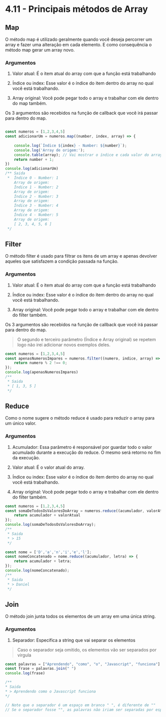 # 4.11 - Principais métodos de Array

## Map

O método map é utilizado geralmente quando você deseja percorrer um array e fazer uma alteração em cada elemento. E como consequência o método map gerar um array novo.
### Argumentos

1. Valor atual: É o item atual do array com que a função está trabalhando

2. Índice ou index: Esse valor é o índice do item dentro do array no qual você está trabalhando.

3. Array original: Você pode pegar todo o array e trabalhar com ele dentro do map também. 

Os 3 argumentos são recebidos na função de callback que você irá passar para dentro do map.

```javascript

const numeros = [1,2,3,4,5]
const adicionarUm = numeros.map((number, index, array) => {
    
    console.log(`Índice ${index} - Number: ${number}`);
    console.log('Array de origem:');
    console.table(array); // Vai mostrar o índice e cada valor do array no índice em questão
    return number + 1;
})
console.log(adicionarUm) 
/** Saida
 *  Índice 0 - Number: 1
    Array de origem:
    Índice 1 - Number: 2
    Array de origem:
    Índice 2 - Number: 3
    Array de origem:
    Índice 3 - Number: 4
    Array de origem:
    Índice 4 - Number: 5
    Array de origem:
    [ 2, 3, 4, 5, 6 ]
 */
```
## Filter

O método filter é usado para filtrar os itens de um array e apenas devolver aqueles que satisfazem a condição passada na função.

### Argumentos

1. Valor atual: É o item atual do array com que a função está trabalhando

2. Índice ou index: Esse valor é o índice do item dentro do array no qual você está trabalhando.

3. Array original: Você pode pegar todo o array e trabalhar com ele dentro do filter também. 

Os 3 argumentos são recebidos na função de callback que você irá passar para dentro do map.

> O segundo e terceiro parâmetro (Índice e Array original) se repetem logo não irei adicionar novos exemplos deles.

```javascript
const numeros = [1,2,3,4,5]
const apenasNumerosImpares = numeros.filter((numero, indice, array) => {
    return numero % 2 !== 0;
});
console.log(apenasNumerosImpares)
/**
 * Saida 
 * [ 1, 3, 5 ]
 */
```

## Reduce

Como o nome sugere o método reduce é usado para reduzir o array para um único valor.

### Argumentos

1. Acumulador: Essa parâmetro é responsável por guardar todo o valor acumulado durante a execução do reduce. O mesmo será retorno no fim da execução.

2. Valor atual: É o valor atual do array.

4. Índice ou index: Esse valor é o índice do item dentro do array no qual você está trabalhando.

5. Array original: Você pode pegar todo o array e trabalhar com ele dentro do filter também. 

```javascript
const numeros = [1,2,3,4,5]
const somaDeTodosOsValoresDoArray = numeros.reduce((acumulador, valorAtual) => {
    return acumulador + valorAtual
});
console.log(somaDeTodosOsValoresDoArray);
/**
 * Saida 
 * > 15
 */

const nome = ['D','a','n','i','e','l'];
const nomeConcatenado = nome.reduce((acumulador, letra) => {
    return acumulador + letra;
});
console.log(nomeConcatenado);
/**
 * Saida 
 * > Daniel
 */
```
## Join

O método join junta todos os elementos de um array em uma única string.

### Argumentos

1. Separador: Especifica a string que vai separar os elementos

> Caso o separador seja omitido, os elementos vão ser separados por virgula

```javascript
const palavras = ["Aprendendo", "como", "o", "Javascript", "funciona"]
const frase = palavras.join(" ")
console.log(frase)

/**
* Saida
* > Aprendendo como o Javascript funciona
*/

// Note que o separador é um espaço em branco " ", é diferente de ""
// Se o separador fosse "", as palavras não iriam ser separadas por espaço
```

